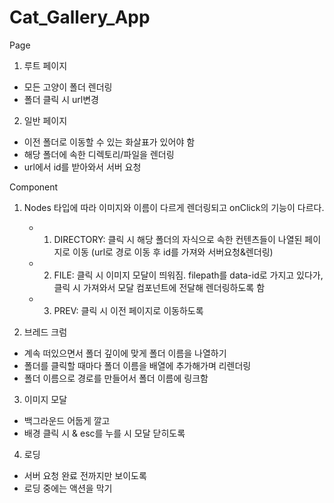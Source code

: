 # Cat_Gallery_App

Page

1. 루트 페이지

- 모든 고양이 폴더 렌더링
- 폴더 클릭 시 url변경

2. 일반 페이지

- 이전 폴더로 이동할 수 있는 화살표가 있어야 함
- 해당 폴더에 속한 디렉토리/파일을 렌더링
- url에서 id를 받아와서 서버 요청

Component

1. Nodes
   타입에 따라 이미지와 이름이 다르게 렌더링되고 onClick의 기능이 다르다.

   - 1. DIRECTORY: 클릭 시 해당 폴더의 자식으로 속한 컨텐츠들이 나열된 페이지로 이동 (url로 경로 이동 후 id를 가져와 서버요청&렌더링)
   - 2. FILE: 클릭 시 이미지 모달이 띄워짐. filepath를 data-id로 가지고 있다가, 클릭 시 가져와서 모달 컴포넌트에 전달해 렌더링하도록 함
   - 3. PREV: 클릭 시 이전 페이지로 이동하도록

2. 브레드 크럼

- 계속 떠있으면서 폴더 깊이에 맞게 폴더 이름을 나열하기
- 폴더를 클릭할 때마다 폴더 이름을 배열에 추가해가며 리렌더링
- 폴더 이름으로 경로를 만들어서 폴더 이름에 링크함

3. 이미지 모달

- 백그라운드 어둡게 깔고
- 배경 클릭 시 & esc를 누를 시 모달 닫히도록

4. 로딩

- 서버 요청 완료 전까지만 보이도록
- 로딩 중에는 액션을 막기
